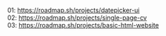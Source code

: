 01: https://roadmap.sh/projects/datepicker-ui \
02: https://roadmap.sh/projects/single-page-cv \
03: https://roadmap.sh/projects/basic-html-website
